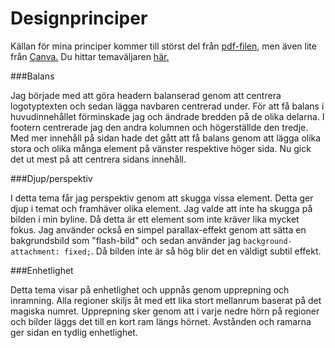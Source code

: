 Designprinciper
=======================

Källan för mina principer kommer till störst del från [pdf-filen,](https://dbwebb.se/article/vl.pdf) men även lite från [Canva.](https://designschool.canva.com/design-elements-principles/)
Du hittar temaväljaren [här.](theme-selector)

###Balans

Jag började med att göra headern balanserad genom att centrera logotyptexten och sedan lägga navbaren centrerad under. För att få balans i huvudinnehållet förminskade jag och ändrade bredden på de olika delarna. I footern centrerade jag den andra kolumnen och högerställde den tredje. Med mer innehåll på sidan hade det gått att få balans genom att lägga olika stora och olika många element på vänster respektive höger sida. Nu gick det ut mest på att centrera sidans innehåll.

###Djup/perspektiv

I detta tema får jag perspektiv genom att skugga vissa element. Detta ger djup i temat och framhäver olika element. Jag valde att inte ha skugga på bilden i min byline. Då detta är ett element som inte kräver lika mycket fokus. Jag använder också en simpel parallax-effekt genom att sätta en bakgrundsbild som "flash-bild" och sedan använder jag `background-attachment: fixed;`. Då bilden inte är så hög blir det en väldigt subtil effekt.

###Enhetlighet

Detta tema visar på enhetlighet och uppnås genom upprepning och inramning. Alla regioner skiljs åt med ett lika stort mellanrum baserat på det magiska numret. Upprepning sker genom att i varje nedre hörn på regioner och bilder läggs det till en kort ram längs hörnet. Avstånden och ramarna ger sidan en tydlig enhetlighet.
